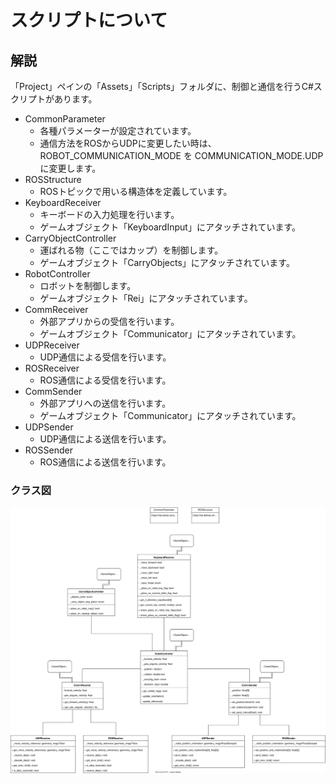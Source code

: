 # スクリプトについて

## 解説

「Project」ペインの「Assets」「Scripts」フォルダに、制御と通信を行うC#スクリプトがあります。

- CommonParameter
  - 各種パラメーターが設定されています。
  - 通信方法をROSからUDPに変更したい時は、ROBOT_COMMUNICATION_MODE を COMMUNICATION_MODE.UDP に変更します。
- ROSStructure
  - ROSトピックで用いる構造体を定義しています。
- KeyboardReceiver
  - キーボードの入力処理を行います。
  - ゲームオブジェクト「KeyboardInput」にアタッチされています。
- CarryObjectController
  - 運ばれる物（ここではカップ）を制御します。
  - ゲームオブジェクト「CarryObjects」にアタッチされています。
- RobotController
  - ロボットを制御します。
  - ゲームオブジェクト「Rei」にアタッチされています。
- CommReceiver
  - 外部アプリからの受信を行います。
  - ゲームオブジェクト「Communicator」にアタッチされています。
- UDPReceiver
  - UDP通信による受信を行います。
- ROSReceiver
  - ROS通信による受信を行います。
- CommSender
  - 外部アプリへの送信を行います。
  - ゲームオブジェクト「Communicator」にアタッチされています。
- UDPSender
  - UDP通信による送信を行います。
- ROSSender
  - ROS通信による送信を行います。

### クラス図

![Class Diagram](MaidRobotCafe_v1_class_diagram.svg)
